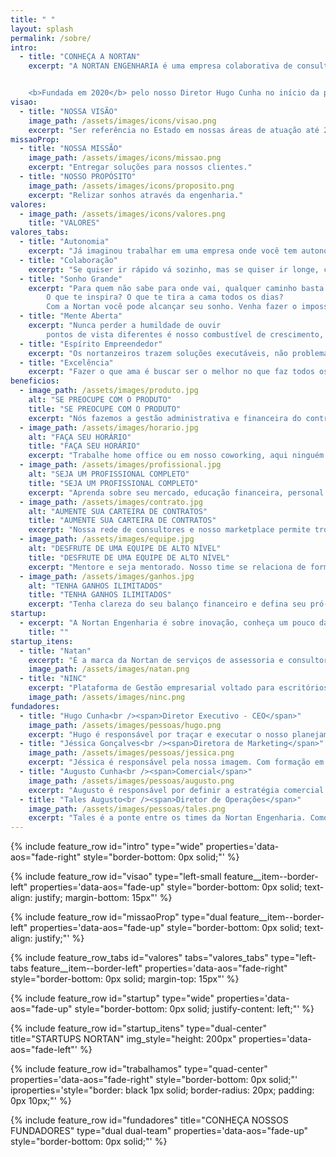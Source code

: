 ```yaml
---
title: " "
layout: splash
permalink: /sobre/
intro:
  - title: "CONHEÇA A NORTAN"
    excerpt: "A NORTAN ENGENHARIA é uma empresa colaborativa de consultores voltados para a prestação de serviços relacionados à produção, gestão e solução de espaços para construção civil e meio ambiente. Formada por profissionais criativos, inovadores, capacitados e em constante atualização para atender as necessidades de nossos clientes. A Nortan Engenharia Vem se destacando pela qualidade na prestação do serviço, eficiência e confiabilidade. Hoje os escritórios se situam nas cidades de Maceió e de Arapiraca em Alagoas, mas a empresa funciona principalmente em ambiente virtual realizando trabalhos em outros estados.


    <b>Fundada em 2020</b> pelo nosso Diretor Hugo Cunha no início da pandemia, a Nortan nasceu <b>para trazer engenharia e arquitetura de ponta</b> para o setor de construção civil de Alagoas, reunimos um time de engenheiros e arquitetos <b>empreendedores</b> e que participam do nosso modelo de negócio que valoriza o profissional. <b>Somos a Engenharia Colaborativa</b>, um jeito novo de entregar valor ao cliente."
visao:
  - title: "NOSSA VISÃO"
    image_path: /assets/images/icons/visao.png
    excerpt: "Ser referência no Estado em nossas áreas de atuação até 2024, visando ser a maior empresa de engenharia <b>colaborativa</b> multidisciplinar da construção civil e meio ambiente de Alagoas."
missaoProp:
  - title: "NOSSA MISSÃO"
    image_path: /assets/images/icons/missao.png
    excerpt: "Entregar soluções para nossos clientes."
  - title: "NOSSO PROPÓSITO"
    image_path: /assets/images/icons/proposito.png
    excerpt: "Relizar sonhos através da engenharia."
valores:
  - image_path: /assets/images/icons/valores.png
    title: "VALORES"
valores_tabs: 
  - title: "Autonomia"
    excerpt: "Já imaginou trabalhar em uma empresa onde você tem autonomia para definir sua forma de trabalhar, horários, o dia que recebe e muito mais? Aqui na Nortan é assim! a holacracia promove a autogestão e empodera nossos associados."
  - title: "Colaboração"
    excerpt: "Se quiser ir rápido vá sozinho, mas se quiser ir longe, colabore! Sabemos que colaborar é muito melhor do que competir."
  - title: "Sonho Grande"
    excerpt: "Para quem não sabe para onde vai, qualquer caminho basta! 
		O que te inspira? O que te tira a cama todos os dias?
 		Com a Nortan você pode alcançar seu sonho. Venha fazer o impossível com a gente!"
  - title: "Mente Aberta"
    excerpt: "Nunca perder a humildade de ouvir
		pontos de vista diferentes é nosso combustível de crescimento, é onde a colaboração mostra todo seu potencial. Escute, crie e adapte-se."
  - title: "Espírito Empreendedor"
    excerpt: "Os nortanzeiros trazem soluções executáveis, não problemas. Pensam fora da caixa e se divertem inovando todos os dias."
  - title: "Excelência"
    excerpt: "Fazer o que ama é buscar ser o melhor no que faz todos os dias."
beneficios:
  - image_path: /assets/images/produto.jpg
    alt: "SE PREOCUPE COM O PRODUTO"
    title: "SE PREOCUPE COM O PRODUTO"
    excerpt: "Nós fazemos a gestão administrativa e financeira do contrato de forma transparente."
  - image_path: /assets/images/horario.jpg
    alt: "FAÇA SEU HORÁRIO"
    title: "FAÇA SEU HORÁRIO"
    excerpt: "Trabalhe home office ou em nosso coworking, aqui ninguém vende hora."
  - image_path: /assets/images/profissional.jpg
    alt: "SEJA UM PROFISSIONAL COMPLETO"
    title: "SEJA UM PROFISSIONAL COMPLETO"
    excerpt: "Aprenda sobre seu mercado, educação financeira, personal branding e empreendedorismo com profissionais experientes."
  - image_path: /assets/images/contrato.jpg
    alt: "AUMENTE SUA CARTEIRA DE CONTRATOS"
    title: "AUMENTE SUA CARTEIRA DE CONTRATOS"
    excerpt: "Nossa rede de consultores e nosso marketplace permite trocas voluntárias entre cliente externos (gerencie contratos) e internos (faça parte de equipe)."
  - image_path: /assets/images/equipe.jpg
    alt: "DESFRUTE DE UMA EQUIPE DE ALTO NÍVEL"
    title: "DESFRUTE DE UMA EQUIPE DE ALTO NÍVEL"
    excerpt: "Mentore e seja mentorado. Nosso time se relaciona de forma direta compartilhando conhecimento."
  - image_path: /assets/images/ganhos.jpg
    alt: "TENHA GANHOS ILIMITADOS"
    title: "TENHA GANHOS ILIMITADOS"
    excerpt: "Tenha clareza do seu balanço financeiro e defina seu pró-labore mensal. Na Nortan o que você produz é seu."
startup: 
  - excerpt: "A Nortan Engenharia é sobre inovação, conheça um pouco das empresas que fazem parte do grupo:"
    title: ""
startup_itens: 
  - title: "Natan"
    excerpt: "É a marca da Nortan de serviços de assessoria e consultoria administrativa multidisciplinar para pessoas físicas e jurídicas. Nosso objetivo é aliviar a carga de trabalho de nossos clientes para que eles tenham mais tempo para viver."
    image_path: /assets/images/natan.png
  - title: "NINC"
    excerpt: "Plataforma de Gestão empresarial voltado para escritórios de Engenharia e Arquitetura. Nosso objetivo é simplificar a gestão administrativa, financeira e operacional de nossos clientes, trazendo os escritórios para o século XXI, a era dos dados e da informação."
    image_path: /assets/images/ninc.png
fundadores:
  - title: "Hugo Cunha<br /><span>Diretor Executivo - CEO</span>"
    image_path: /assets/images/pessoas/hugo.png
    excerpt: "Hugo é responsável por traçar e executar o nosso planejamento estratégico, além de ser o primeiro da linha na implementação da cultura empresarial. Com formação em Engenharia e experiência em liderança de grandes times sua visão e direcionamento são peças fundamentais para o nosso sucesso."
  - title: "Jéssica Gonçalves<br /><span>Diretora de Marketing</span>"
    image_path: /assets/images/pessoas/jessica.png
    excerpt: "Jéssica é responsável pela nossa imagem. Com formação em arquitetura e uma veia criativa natural, ela garante a implantação da nossa identidade como empresa, planeja e garante a execução da nossa estratégia de marketing e de relacionamento com clientes.​ Sem ela você nem nos conheceria."
  - title: "Augusto Cunha<br /><span>Comercial</span>"
    image_path: /assets/images/pessoas/augusto.png
    excerpt: "Augusto é responsável por definir a estratégia comercial do setor de projetos, bem como supervisionar a administração das vendas. Seus mais de 30 anos no mercado da construção civil são peças fundamentais para o nosso rápido amadurecimento e sua leitura das tendências do mercado nos faz ficar sempre a frente."
  - title: "Tales Augusto<br /><span>Diretor de Operações</span>"
    image_path: /assets/images/pessoas/tales.png
    excerpt: "Tales é a ponte entre os times da Nortan Engenharia. Como nosso diretor de operações, é responsável por assegurar a execução dos procedimentos e facilitando a rotina operacional da empresa, garantindo a produtividade e a gestão adequada dos recursos, sempre em conformidade com a missão da empresa. Seus princípios e filosofia de negócios dentro das diretrizes estratégicas e operacionais estabelecidas em conjunto com os times da Nortan são grandes fatores para nosso sucesso."
---
```


{% include feature_row id="intro" type="wide" properties='data-aos="fade-right" style="border-bottom: 0px solid;"' %}

{% include feature_row id="visao" type="left-small feature__item--border-left" properties='data-aos="fade-up" style="border-bottom: 0px solid; text-align: justify; margin-bottom: 15px"' %}

{% include feature_row id="missaoProp" type="dual feature__item--border-left" properties='data-aos="fade-up" style="border-bottom: 0px solid; text-align: justify;"' %}

{% include feature_row_tabs id="valores" tabs="valores_tabs" type="left-tabs feature__item--border-left" properties='data-aos="fade-right" style="border-bottom: 0px solid; margin-top: 15px"' %}

{% include feature_row id="startup" type="wide" properties='data-aos="fade-up" style="border-bottom: 0px solid; justify-content: left;"' %}

{% include feature_row id="startup_itens" type="dual-center" title="STARTUPS NORTAN" img_style="height: 200px" properties='data-aos="fade-left"' %}

{% include feature_row id="trabalhamos" type="quad-center" properties='data-aos="fade-right" style="border-bottom: 0px solid;"' iproperties='style="border: black 1px solid; border-radius: 20px; padding: 0px 10px;"' %}

{% include feature_row id="fundadores" title="CONHEÇA NOSSOS FUNDADORES" type="dual dual-team" properties='data-aos="fade-up" style="border-bottom: 0px solid;"' %}
